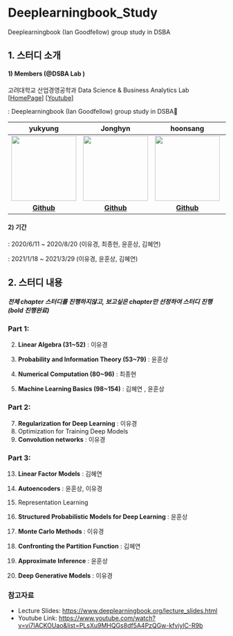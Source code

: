 # Deeplearningbook_Study
Deeplearningbook (Ian Goodfellow) group study in DSBA



## 1. 스터디 소개

#### 1) Members (@DSBA Lab )

고려대학교 산업경영공학과 Data Science & Business Analytics Lab [[HomePage](http://dsba.korea.ac.kr/)] [[Youtube](https://www.youtube.com/channel/UCPq01cgCcEwhXl7BvcwIQyg/videos)] 

: Deeplearningbook (Ian Goodfellow) group study in DSBA🙂

|                           yukyung                            |                           Jonghyn                            |                           hoonsang                           |                           Hyeyeon                            |
| :----------------------------------------------------------: | :----------------------------------------------------------: | :----------------------------------------------------------: | :----------------------------------------------------------: |
| <img src="https://github.com/yukyunglee/Transformer_Survey_Study/blob/3254384e154ff2a3232a9fe723da36b1ceb92705/img/yk.jpg" width=150px> | <img src="https://github.com/yukyunglee/Transformer_Survey_Study/blob/3254384e154ff2a3232a9fe723da36b1ceb92705/img/ms.jpeg" width=150px> | <img src="https://github.com/yukyunglee/Transformer_Survey_Study/blob/3254384e154ff2a3232a9fe723da36b1ceb92705/img/hs.jpeg" width=150px> | <img src="https://github.com/yukyunglee/Transformer_Survey_Study/blob/3254384e154ff2a3232a9fe723da36b1ceb92705/img/jina.jpeg" width=150px> |
|         **[Github](https://github.com/yukyunglee)**          |        **[Github](https://github.com/ExcelsiorCJH)**         |           **[Github](https://github.com/Hoonst)**            |          **[Github](https://github.com/kimsy701)**           |

#### 2) 기간

: 2020/6/11 ~ 2020/8/20 (이유경, 최종현, 윤훈상, 김혜연)

: 2021/1/18 ~ 2021/3/29 (이유경, 윤훈상, 김혜연)



## 2. 스터디 내용

##### 전체 chapter 스터디를 진행하지않고, 보고싶은 chapter만 선정하여 스터디 진행 (bold 진행완료)

### Part 1:   

2. **Linear Algebra (31~52)**   : 이유경

3. **Probability and Information Theory (53~79)**  : 윤훈상
4.  **Numerical Computation (80~96)**  : 최종현
5.  **Machine Learning Basics (98~154)** : 김혜연 , 윤훈상

### Part 2:    

7. **Regularization for Deep Learning** : 이유경
8.  Optimization for Training Deep Models
8.  **Convolution networks** : 이유경

### Part 3:   

13. **Linear Factor Models**  : 김혜연

14. **Autoencoders** : 윤훈상, 이유경

15. Representation Learning

16. **Structured Probabilistic Models for Deep Learning**  : 윤훈상

17. **Monte Carlo Methods**  : 이유경

18. **Confronting the Partition Function** : 김혜연

19. **Approximate Inference** : 윤훈상

20. **Deep Generative Models** : 이유경



### 참고자료

* Lecture Slides: https://www.deeplearningbook.org/lecture_slides.html 
* Youtube Link: https://www.youtube.com/watch?v=vi7lACKOUao&list=PLsXu9MHQGs8df5A4PzQGw-kfviylC-R9b
